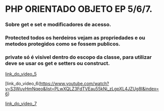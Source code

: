 # PHP ORIENTADO OBJETO EP 5/6/7.
### Sobre get e set e modificadores de acesso.
### Protected todos os herdeiros vejam as propriedades e ou metodos protegidos como se fossem publicos.
### private só é visivel dentro do escopo da classe, para utilizar deve se usar os get e setters ou construct.


[link_do_video_5](https://www.youtube.com/watch?v=nRsLrAXZw4A&list=PLwXQLZ3FdTVEau55kNj_zLgpXL4JZUg8I&index=5)

[link_do_video_6(https://www.youtube.com/watch?v=S3WuyHmNqeo&list=PLwXQLZ3FdTVEau55kNj_zLgpXL4JZUg8I&index=6)

[link_do_video_7](https://www.youtube.com/watch?v=MlscM59ocr8&list=PLwXQLZ3FdTVEau55kNj_zLgpXL4JZUg8I&index=7)
